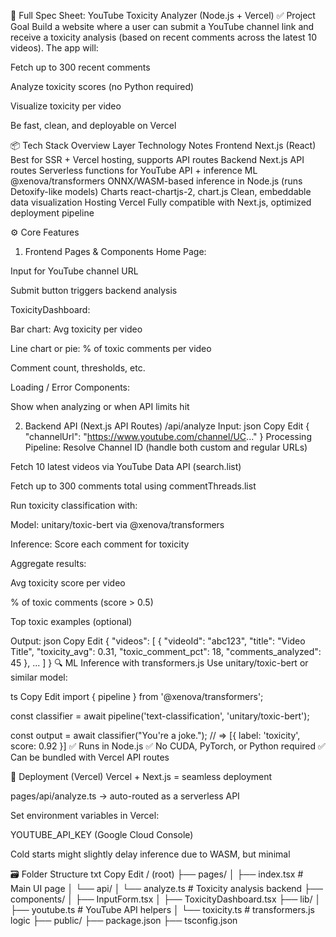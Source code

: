🧾 Full Spec Sheet: YouTube Toxicity Analyzer (Node.js + Vercel)
✅ Project Goal
Build a website where a user can submit a YouTube channel link and receive a toxicity analysis (based on recent comments across the latest 10 videos). The app will:

Fetch up to 300 recent comments

Analyze toxicity scores (no Python required)

Visualize toxicity per video

Be fast, clean, and deployable on Vercel

📦 Tech Stack Overview
Layer	Technology	Notes
Frontend	Next.js (React)	Best for SSR + Vercel hosting, supports API routes
Backend	Next.js API routes	Serverless functions for YouTube API + inference
ML	@xenova/transformers	ONNX/WASM-based inference in Node.js (runs Detoxify-like models)
Charts	react-chartjs-2, chart.js	Clean, embeddable data visualization
Hosting	Vercel	Fully compatible with Next.js, optimized deployment pipeline

⚙️ Core Features
1. Frontend
Pages & Components
Home Page:

Input for YouTube channel URL

Submit button triggers backend analysis

ToxicityDashboard:

Bar chart: Avg toxicity per video

Line chart or pie: % of toxic comments per video

Comment count, thresholds, etc.

Loading / Error Components:

Show when analyzing or when API limits hit

2. Backend API (Next.js API Routes)
/api/analyze
Input:
json
Copy
Edit
{
  "channelUrl": "https://www.youtube.com/channel/UC..."
}
Processing Pipeline:
Resolve Channel ID (handle both custom and regular URLs)

Fetch 10 latest videos via YouTube Data API (search.list)

Fetch up to 300 comments total using commentThreads.list

Run toxicity classification with:

Model: unitary/toxic-bert via @xenova/transformers

Inference: Score each comment for toxicity

Aggregate results:

Avg toxicity score per video

% of toxic comments (score > 0.5)

Top toxic examples (optional)

Output:
json
Copy
Edit
{
  "videos": [
    {
      "videoId": "abc123",
      "title": "Video Title",
      "toxicity_avg": 0.31,
      "toxic_comment_pct": 18,
      "comments_analyzed": 45
    },
    ...
  ]
}
🔍 ML Inference with transformers.js
Use unitary/toxic-bert or similar model:

ts
Copy
Edit
import { pipeline } from '@xenova/transformers';

const classifier = await pipeline('text-classification', 'unitary/toxic-bert');

const output = await classifier("You're a joke.");
// => [{ label: 'toxicity', score: 0.92 }]
✅ Runs in Node.js
✅ No CUDA, PyTorch, or Python required
✅ Can be bundled with Vercel API routes

🚀 Deployment (Vercel)
Vercel + Next.js = seamless deployment

pages/api/analyze.ts → auto-routed as a serverless API

Set environment variables in Vercel:

YOUTUBE_API_KEY (Google Cloud Console)

Cold starts might slightly delay inference due to WASM, but minimal

🗃 Folder Structure
txt
Copy
Edit
/ (root)
├── pages/
│   ├── index.tsx              # Main UI page
│   └── api/
│       └── analyze.ts         # Toxicity analysis backend
├── components/
│   ├── InputForm.tsx
│   ├── ToxicityDashboard.tsx
├── lib/
│   ├── youtube.ts             # YouTube API helpers
│   └── toxicity.ts            # transformers.js logic
├── public/
├── package.json
├── tsconfig.json
